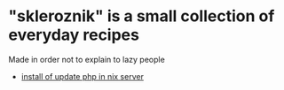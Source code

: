 # "skleroznik" is a small collection of everyday recipes

Made in order not to explain to lazy people

- [install of update php in nix server](server/php-fpm.md)

